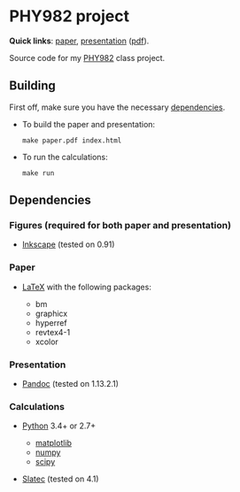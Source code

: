 PHY982 project
==============

**Quick links**: [paper][a], [presentation][p] ([pdf][f]).

Source code for my [PHY982][1] class project.

Building
--------

First off, make sure you have the necessary [dependencies](#dependencies).

  - To build the paper and presentation:

        make paper.pdf index.html

  - To run the calculations:

        make run

Dependencies
------------

### Figures (required for both paper and presentation)

  - [Inkscape](http://pandoc.org) (tested on 0.91)

### Paper

  - [LaTeX](http://latex-project.org)
    with the following packages:

      - bm
      - graphicx
      - hyperref
      - revtex4-1
      - xcolor

### Presentation

  - [Pandoc](http://pandoc.org) (tested on 1.13.2.1)

### Calculations

  - [Python](https://python.org) 3.4+ or 2.7+

      - [matplotlib](http://matplotlib.org)
      - [numpy](http://numpy.org)
      - [scipy](http://scipy.org)

  - [Slatec](http://netlib.org/slatec) (tested on 4.1)

[1]: https://people.nscl.msu.edu/~nunes/phy982/phy982web2015.htm
[a]: https://xrf.github.io/phy982-proj/paper.pdf
[p]: https://xrf.github.io/phy982-proj
[f]: https://xrf.github.io/phy982-proj/proj.pdf
